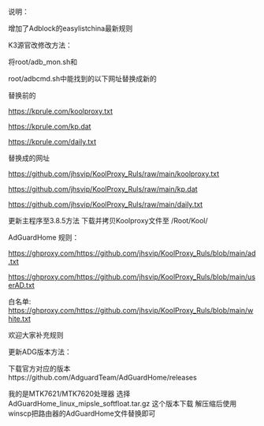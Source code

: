 说明：

增加了Adblock的easylistchina最新规则

K3源官改修改方法：

将root/adb_mon.sh和

root/adbcmd.sh中能找到的以下网址替换成新的

替换前的

https://kprule.com/koolproxy.txt

https://kprule.com/kp.dat

https://kprule.com/daily.txt



替换成的网址

https://github.com/jhsvip/KoolProxy_Ruls/raw/main/koolproxy.txt

https://github.com/jhsvip/KoolProxy_Ruls/raw/main/kp.dat

https://github.com/jhsvip/KoolProxy_Ruls/raw/main/daily.txt


更新主程序至3.8.5方法
下载并拷贝Koolproxy文件至 /Root/Kool/

AdGuardHome 规则：

https://ghproxy.com/https://github.com/jhsvip/KoolProxy_Ruls/blob/main/ad.txt

https://ghproxy.com/https://github.com/jhsvip/KoolProxy_Ruls/blob/main/userAD.txt

白名单:
https://ghproxy.com/https://github.com/jhsvip/KoolProxy_Ruls/blob/main/white.txt

欢迎大家补充规则


更新ADG版本方法：


下载官方对应的版本https://github.com/AdguardTeam/AdGuardHome/releases

我的是MTK7621/MTK7620处理器 选择 AdGuardHome_linux_mipsle_softfloat.tar.gz 这个版本下载 解压缩后使用winscp把路由器的AdGuardHome文件替换即可
